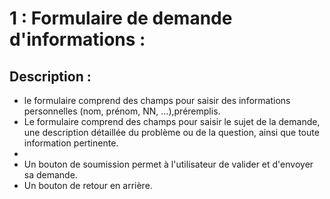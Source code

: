# 1 : Formulaire de demande d'informations : #




## Description : ##

- le formulaire comprend des champs pour saisir des informations personnelles (nom, prénom, NN, ...),préremplis.
- Le formulaire comprend des champs pour saisir le sujet de la demande, une description détaillée du problème ou de la question, ainsi que toute information pertinente.
- 
- Un bouton de soumission permet à l'utilisateur de valider et d'envoyer sa demande.
- Un bouton de retour en arrière.

